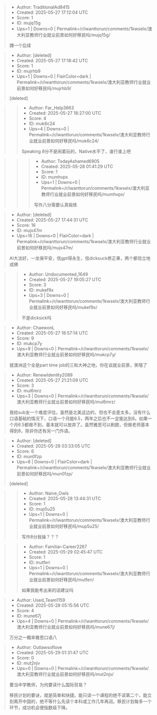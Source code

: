 > - Author: TraditionalAd8415
> - Created: 2025-05-27 17:12:04 UTC
> - Score: 1
> - ID: mujq15g
> - Ups=1 | Downs=0 | Permalink=/r/iwanttorun/comments/1kwselx/澳大利亚教师行业就业前景如何好移民吗/mujq15g/
>
> 蹲一个后续

> - Author: [deleted]
> - Created: 2025-05-27 17:18:42 UTC
> - Score: 1
> - ID: mujrhb9
> - Ups=1 | Downs=0 | FlairColor=dark | Permalink=/r/iwanttorun/comments/1kwselx/澳大利亚教师行业就业前景如何好移民吗/mujrhb9/
>
> [deleted]

>> - Author: Far_Help3663
>> - Created: 2025-05-27 18:27:00 UTC
>> - Score: 4
>> - ID: muk6c24
>> - Ups=4 | Downs=0 | Permalink=/r/iwanttorun/comments/1kwselx/澳大利亚教师行业就业前景如何好移民吗/muk6c24/
>>
>> Speaking 8分不是闹着玩的，Native水平了，谁行谁上吧

>>> - Author: TodayAshamed6905
>>> - Created: 2025-05-28 01:41:29 UTC
>>> - Score: 1
>>> - ID: mumhvpx
>>> - Ups=1 | Downs=0 | Permalink=/r/iwanttorun/comments/1kwselx/澳大利亚教师行业就业前景如何好移民吗/mumhvpx/
>>>
>>> 写作八分需要认真锻炼

> - Author: [deleted]
> - Created: 2025-05-27 17:44:31 UTC
> - Score: 16
> - ID: mujx47m
> - Ups=16 | Downs=0 | FlairColor=dark | Permalink=/r/iwanttorun/comments/1kwselx/澳大利亚教师行业就业前景如何好移民吗/mujx47m/
>
> AI大法好，一龙保平安，信gpt得永生，信dicksuck修正果，两个都信立地成佛

>> - Author: Undocumented_1649
>> - Created: 2025-05-27 19:05:27 UTC
>> - Score: 3
>> - ID: mukef9x
>> - Ups=3 | Downs=0 | Permalink=/r/iwanttorun/comments/1kwselx/澳大利亚教师行业就业前景如何好移民吗/mukef9x/
>>
>> 不是dicksick吗

> - Author: ChaewonL
> - Created: 2025-05-27 18:57:14 UTC
> - Score: 9
> - ID: mukcp7y
> - Ups=9 | Downs=0 | Permalink=/r/iwanttorun/comments/1kwselx/澳大利亚教师行业就业前景如何好移民吗/mukcp7y/
>
> 就澳洲这个全是part time job的三和大神之地，你在谈就业前景，笑嘻了

> - Author: RenewIdentity2089
> - Created: 2025-05-27 21:21:09 UTC
> - Score: 3
> - ID: mul6mrz
> - Ups=3 | Downs=0 | Permalink=/r/iwanttorun/comments/1kwselx/澳大利亚教师行业就业前景如何好移民吗/mul6mrz/
>
> 我给sub友一个难度评估，虽然是北美这边的，但也不会差太多。没有什么口语基础的情况下，口语一个月能6.5，两年之后也不一定能达到8。如果一个月6.5都做不到，基本就可以放弃了。虽然雅思可以刷题，但做老师基本得到8，除非你还有另一门外语。

> - Author: [deleted]
> - Created: 2025-05-28 03:33:05 UTC
> - Score: 6
> - ID: mun0fzp
> - Ups=6 | Downs=0 | FlairColor=dark | Permalink=/r/iwanttorun/comments/1kwselx/澳大利亚教师行业就业前景如何好移民吗/mun0fzp/
>
> [deleted]

>> - Author: Naive_Owls
>> - Created: 2025-05-28 13:44:31 UTC
>> - Score: 1
>> - ID: mup5u25
>> - Ups=1 | Downs=0 | Permalink=/r/iwanttorun/comments/1kwselx/澳大利亚教师行业就业前景如何好移民吗/mup5u25/
>>
>> 写作8分我操？？？

>> - Author: Familiar-Career2267
>> - Created: 2025-05-29 02:45:47 UTC
>> - Score: 1
>> - ID: mutferi
>> - Ups=1 | Downs=0 | Permalink=/r/iwanttorun/comments/1kwselx/澳大利亚教师行业就业前景如何好移民吗/mutferi/
>>
>> 如果我能考出来的话建议吗

> - Author: Used_Team1159
> - Created: 2025-05-28 05:15:56 UTC
> - Score: 4
> - ID: mune67j
> - Ups=4 | Downs=0 | Permalink=/r/iwanttorun/comments/1kwselx/澳大利亚教师行业就业前景如何好移民吗/mune67j/
>
> 万分之一概率雅思口语八

> - Author: Outlawsoflove
> - Created: 2025-05-29 01:31:47 UTC
> - Score: 0
> - ID: mut2njv
> - Ups=0 | Downs=0 | Permalink=/r/iwanttorun/comments/1kwselx/澳大利亚教师行业就业前景如何好移民吗/mut2njv/
>
> 要当中学教师，为何要读什么国际贸易？
> 
> 移民计划的要诀，就是简单和快捷。能只读一个课程的绝不读第二个，能立刻离开中国的，绝不等什么先读个本科或工作几年再润。移民计划每多一个环节，成功机会便指数级下降。
